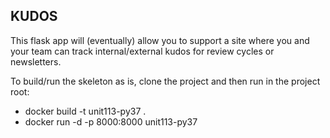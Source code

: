 KUDOS
-----

This flask app will (eventually) allow you to support a site where you and your 
team can track internal/external kudos for review cycles or newsletters.

To build/run the skeleton as is, clone the project and then run in the project root:

* docker build -t unit113-py37 .
* docker run -d -p 8000:8000 unit113-py37